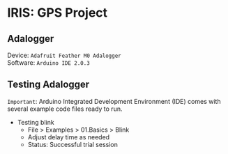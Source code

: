 # IRIS: GPS Project

## Adalogger

Device: `Adafruit Feather M0 Adalogger `\
Software: `Arduino IDE 2.0.3`

## Testing Adalogger

`Important`: Arduino Integrated Development Environment (IDE) comes with several example code files ready to run.

- Testing blink
  - File > Examples > 01.Basics > Blink
  - Adjust delay time as needed
  - Status: Successful trial session
